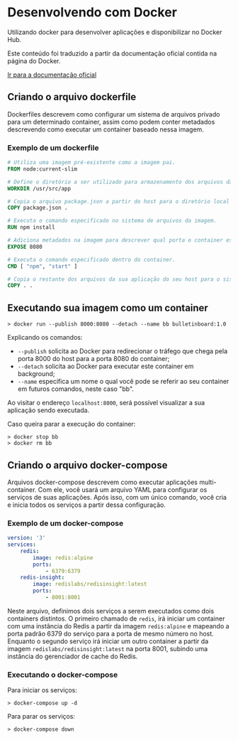 # Desenvolvendo com Docker
Utilizando docker para desenvolver aplicações e disponibilizar no Docker Hub.

Este conteúdo foi traduzido a partir da documentação oficial contida na página do Docker.

[Ir para a documentação oficial](https://docs.docker.com/)

## Criando o arquivo dockerfile
Dockerfiles descrevem como configurar um sistema de arquivos privado para um determinado container, assim como podem conter metadados descrevendo como executar um container baseado nessa imagem.

### Exemplo de um dockerfile
```dockerfile
# Utiliza uma imagem pré-existente como a imagem pai.
FROM node:current-slim

# Define o diretório a ser utilizado para armazenamento dos arquivos daqui pra frente.
WORKDIR /usr/src/app

# Copia o arquivo package.json a partir do host para o diretório local definido acima.
COPY package.json .

# Executa o comando especificado no sistema de arquivos da imagem.
RUN npm install

# Adiciona metadados na imagem para descrever qual porta o container estará escutando no momento da execução.
EXPOSE 8080

# Executa o comando especificado dentro do container.
CMD [ "npm", "start" ]

# Copia o restante dos arquivos da sua aplicação do seu host para o sistema de arquivos da imagem.
COPY . .
```

## Executando sua imagem como um container
```shell
> docker run --publish 8000:8080 --detach --name bb bulletinboard:1.0
```

Explicando os comandos:

* `--publish` solicita ao Docker para redirecionar o tráfego que chega pela porta 8000 do host para a porta 8080 do container;
* `--detach` solicita ao Docker para executar este container em background;
* `--name` especifica um nome o qual você pode se referir ao seu container em futuros comandos, neste caso "bb".

Ao visitar o endereço `localhost:8000`, será possível visualizar a sua aplicação sendo executada.

Caso queira parar a execução do container:
```shell
> docker stop bb
> docker rm bb
```

## Criando o arquivo docker-compose
Arquivos docker-compose descrevem como executar aplicações multi-container. Com ele, você usará um arquivo YAML para configurar os serviços de suas aplicações. Após isso, com um único comando, você cria e inicia todos os serviços a partir dessa configuração.

### Exemplo de um docker-compose
```yaml
version: '3'
services:
    redis:
        image: redis:alpine
        ports:
            - 6379:6379
    redis-insight:
        image: redislabs/redisinsight:latest
        ports:
            - 8001:8001
```

Neste arquivo, definimos dois serviços a serem executados como dois containers distintos. O primeiro chamado de `redis`, irá iniciar um container com uma instância do Redis a partir da imagem `redis:alpine` e mapeando a porta padrão 6379 do serviço para a porta de mesmo número no host. Enquanto o segundo serviço irá iniciar um outro container a partir da imagem `redislabs/redisinsight:latest` na porta 8001, subindo uma instância do gerenciador de cache do Redis.

### Executando o docker-compose
Para iniciar os serviços:
```shell
> docker-compose up -d
```

Para parar os serviços:
```shell
> docker-compose down
```